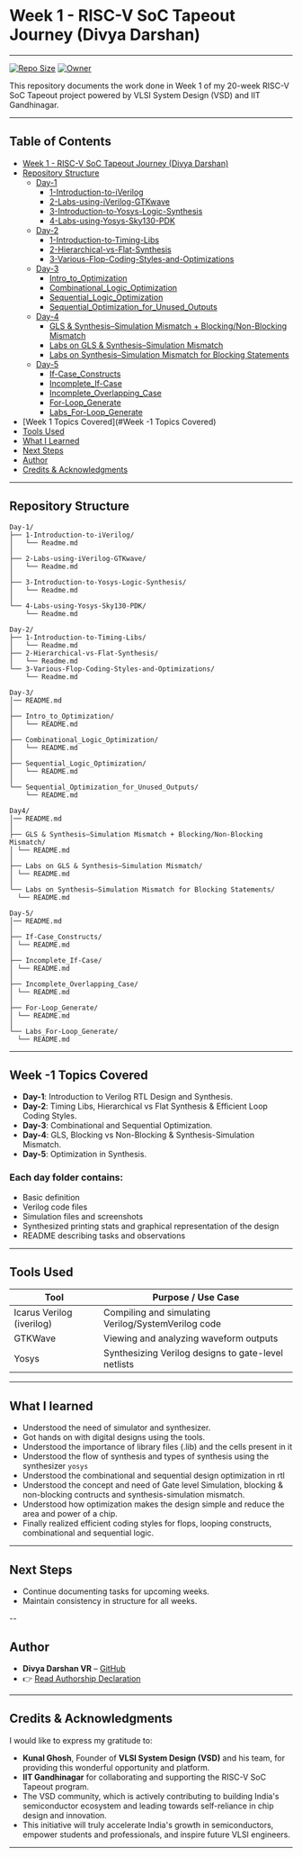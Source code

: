 # Week 1 - RISC-V SoC Tapeout Journey (Divya Darshan)
---

[![Repo Size](https://img.shields.io/github/repo-size/DivyaDarshan09/Divya_Darshan-VSD-RISCV-week-1)](https://github.com/DivyaDarshan09/Divya_Darshan-VSD-RISCV-week-1)
[![Owner](https://img.shields.io/badge/Owner-DivyaDarshan09-blue)](https://github.com/DivyaDarshan09)

This repository documents the work done in Week 1 of my 20-week RISC-V SoC Tapeout project powered by VLSI System Design (VSD) and IIT Gandhinagar.

---

##  Table of Contents

- [Week 1 - RISC-V SoC Tapeout Journey (Divya Darshan)](#week-1---risc-v-soc-tapeout-journey-divya-darshan)
- [Repository Structure](#repository-structure)
  - [Day-1](#day-1)
    - [1-Introduction-to-iVerilog](Day-1/1-Introduction-to-iVerilog/Readme.md)
    - [2-Labs-using-iVerilog-GTKwave](Day-1/2-Labs-using-iVerilog-GTKwave/Readme.md)
    - [3-Introduction-to-Yosys-Logic-Synthesis](Day-1/3-Introduction-to-Yosys-Logic-Synthesis/Readme.md)
    - [4-Labs-using-Yosys-Sky130-PDK](Day-1/4-Labs-using-Yosys-Sky130-PDK/Readme.md)
  - [Day-2](#day-2)
    - [1-Introduction-to-Timing-Libs](Day-2/1-Introduction-to-Timing-Libs/Readme.md)
    - [2-Hierarchical-vs-Flat-Synthesis](Day-2/2-Hierarchical-vs-Flat-Synthesis/Readme.md)
    - [3-Various-Flop-Coding-Styles-and-Optimizations](Day-2/3-Various-Flop-Coding-Styles-and-Optimizations/Readme.md)
  - [Day-3](#day-3)
    - [Intro_to_Optimization](Day-3/Intro_to_Optimization/Readme.md)
    - [Combinational_Logic_Optimization](Day-3/Combinational_Logic_Optimization/Readme.md)
    - [Sequential_Logic_Optimization](Day-3/Sequential_Logic_Optimization/Readme.md)
    - [Sequential_Optimization_for_Unused_Outputs](Day-3/Sequential_Optimization_for_Unused_Outputs/Readme.md)
  - [Day-4](#day-4)
    - [GLS & Synthesis–Simulation Mismatch + Blocking/Non-Blocking Mismatch](Day-4/GLS%20&%20Synthesis%E2%80%93Simulation%20Mismatch%20+%20Blocking/Non-Blocking%20Mismatch/Readme.md)
    - [Labs on GLS & Synthesis–Simulation Mismatch](Day-4/Labs%20on%20GLS%20&%20Synthesis%E2%80%93Simulation%20Mismatch/Readme.md)
    - [Labs on Synthesis–Simulation Mismatch for Blocking Statements](Day-4/Labs%20on%20Synthesis%E2%80%93Simulation%20Mismatch%20for%20Blocking%20Statements/Readme.md)
  - [Day-5](#day-5)
    - [If-Case_Constructs](Day-5/If-Case_Constructs/Readme.md)
    - [Incomplete_If-Case](Day-5/Incomplete_If-Case/Readme.md)
    - [Incomplete_Overlapping_Case](Day-5/Incomplete_Overlapping_Case/Readme.md)
    - [For-Loop_Generate](Day-5/For-Loop_Generate/Readme.md)
    - [Labs_For-Loop_Generate](Day-5/Labs_For-Loop_Generate/Readme.md)
- [Week 1 Topics Covered](#Week -1 Topics Covered)
- [Tools Used](#tools-used)
- [What I Learned](#what-i-learned)
- [Next Steps](#next-steps)
- [Author](#author)
- [Credits & Acknowledgments](#credits--acknowledgments)


---

##  Repository Structure

```tree 
Day-1/
├── 1-Introduction-to-iVerilog/
│   └── Readme.md
│
├── 2-Labs-using-iVerilog-GTKwave/
│   └── Readme.md
│
├── 3-Introduction-to-Yosys-Logic-Synthesis/
│   └── Readme.md
│
└── 4-Labs-using-Yosys-Sky130-PDK/
    └── Readme.md

Day-2/
├── 1-Introduction-to-Timing-Libs/
│   └── Readme.md
├── 2-Hierarchical-vs-Flat-Synthesis/
│   └── Readme.md
└── 3-Various-Flop-Coding-Styles-and-Optimizations/
    └── Readme.md

Day-3/
│── README.md         
│
├── Intro_to_Optimization/
│   └── README.md
│
├── Combinational_Logic_Optimization/
│   └── README.md
│
├── Sequential_Logic_Optimization/
│   └── README.md
│
└── Sequential_Optimization_for_Unused_Outputs/
    └── README.md

Day4/
│── README.md 
│
├── GLS & Synthesis–Simulation Mismatch + Blocking/Non-Blocking Mismatch/
│ └── README.md 
│
├── Labs on GLS & Synthesis–Simulation Mismatch/
│ └── README.md 
│
└── Labs on Synthesis–Simulation Mismatch for Blocking Statements/
  └── README.md 

Day-5/
│── README.md 
│
├── If-Case_Constructs/
│ └── README.md
│
├── Incomplete_If-Case/
│ └── README.md
│
├── Incomplete_Overlapping_Case/
│ └── README.md
│
├── For-Loop_Generate/
│ └── README.md
│
└── Labs_For-Loop_Generate/
  └── README.md
```
---

## Week -1 Topics Covered

- **Day-1**: Introduction to Verilog RTL Design and Synthesis.  
- **Day-2**: Timing Libs, Hierarchical vs Flat Synthesis & Efficient Loop Coding Styles.
- **Day-3**: Combinational and Sequential Optimization.  
- **Day-4**: GLS, Blocking vs Non-Blocking & Synthesis-Simulation Mismatch.  
- **Day-5**: Optimization in Synthesis.

### Each day folder contains:
- Basic definition
- Verilog code files
- Simulation files and screenshots
- Synthesized printing stats and graphical representation of the design
- README describing tasks and observations

---
## Tools Used 

| Tool                     | Purpose / Use Case                                      |
|--------------------------|--------------------------------------------------------|
| Icarus Verilog (iverilog)| Compiling and simulating Verilog/SystemVerilog code    |
| GTKWave                  | Viewing and analyzing waveform outputs                |
| Yosys                    | Synthesizing Verilog designs to gate-level netlists   |

---

##  What I learned
- Understood the need of simulator and synthesizer.
- Got hands on with digital designs using the tools.
- Understood the importance of library files (.lib) and the cells present in it
- Understood the flow of synthesis and types of synthesis using the synthesizer `yosys`
- Understood the combinational and sequential design optimization in rtl
- Understood the concept and need of Gate level Simulation, blocking & non-blocking contructs and synthesis-simulation mismatch.
- Understood how optimization makes the design simple and reduce the area and power of a chip.
- Finally realized efficient coding styles for flops, looping constructs, combinational and sequential logic.

---

## Next Steps
- Continue documenting tasks for upcoming weeks.
- Maintain consistency in structure for all weeks.

--

##  Author
- **Divya Darshan VR** – [GitHub](https://github.com/DivyaDarshan09)
- 👉 [Read Authorship Declaration](AUTHORS.md)

---

## Credits & Acknowledgments
I would like to express my gratitude to:

- **Kunal Ghosh**, Founder of **VLSI System Design (VSD)** and his team, for providing this wonderful opportunity and platform.
- **IIT Gandhinagar** for collaborating and supporting the RISC-V SoC Tapeout program.
- The VSD community, which is actively contributing to building India's semiconductor ecosystem and leading towards self-reliance in chip design and innovation.
- This initiative will truly accelerate India's growth in semiconductors, empower students and professionals, and inspire future VLSI engineers.

---